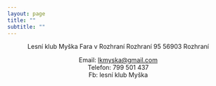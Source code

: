 ```yaml
---
layout: page
title: ""
subtitle: ""
---
```


<center>
Lesní klub Myška  
Fara v Rozhraní  
Rozhraní 95  
56903 Rozhraní  

Email: <lkmyska@gmail.com>  
Telefon: 799 501 437  
Fb: lesní klub Myška  
</center>
